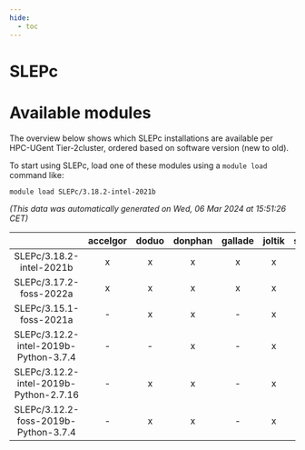 ```yaml
---
hide:
  - toc
---
```


SLEPc
=====

# Available modules


The overview below shows which SLEPc installations are available per HPC-UGent Tier-2cluster, ordered based on software version (new to old).

To start using SLEPc, load one of these modules using a `module load` command like:

```shell
module load SLEPc/3.18.2-intel-2021b
```

*(This data was automatically generated on Wed, 06 Mar 2024 at 15:51:26 CET)*  

| |accelgor|doduo|donphan|gallade|joltik|skitty|
| :---: | :---: | :---: | :---: | :---: | :---: | :---: |
|SLEPc/3.18.2-intel-2021b|x|x|x|x|x|x|
|SLEPc/3.17.2-foss-2022a|x|x|x|x|x|x|
|SLEPc/3.15.1-foss-2021a|-|x|x|-|x|x|
|SLEPc/3.12.2-intel-2019b-Python-3.7.4|-|-|x|-|x|-|
|SLEPc/3.12.2-intel-2019b-Python-2.7.16|-|x|x|-|x|x|
|SLEPc/3.12.2-foss-2019b-Python-3.7.4|-|x|x|-|x|x|
